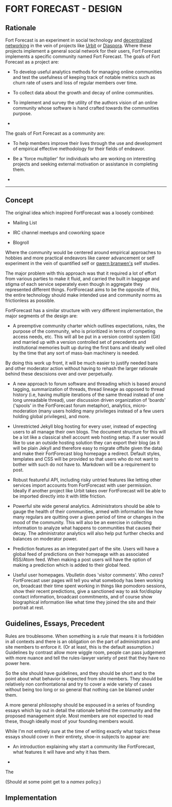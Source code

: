 # FORT FORECAST - DESIGN #

## Rationale ##

Fort Forecast is an experiment in social technology and [decentralized networking](https://github.com/redecentralize/alternative-internet)
in the vein of projects like [Urbit](http://urbit.org) or [Diaspora](https://en.wikipedia.org/wiki/Diaspora_%28social_network%29).
Where these projects implement a general social network for their users, Fort 
Forecast implements a specific community named Fort Forecast. The goals of Fort
Forecast as a project are:

- To develop useful analytics methods for managing online communities and test
the usefulness of keeping track of notable metrics such as churn rate of users 
and loss of regular members over time.

- To collect data about the growth and decay of online communities.

- To implement and survey the utility of the authors vision of an online community 
whose software is hand crafted towards the communities purpose.

- 

The goals of Fort Forecast as a community are:

- To help members improve their lives through the use and development of empirical
  effective methodology for their fields of endeavor.

- Be a 'force multiplier' for individuals who are working on interesting projects
  and seeking external motivation or assistance in completing them.

- 

----

## Concept ##

The original idea which inspired FortForecast was a loosely combined:

- Mailing List

- IRC channel meetups and coworking space

- Blogroll

Where the community would be centered around empirical approaches to hobbies and
more practical endeavors like career advancement or self experiment in the vein of
quantified self or [gwern branwen's](http://www.gwern.net/) self studies. 

The major problem with this approach was that it required a lot of effort from
various parties to make it fluid, and carried the built in baggage and stigma of
each service seperately even though in aggregate they represented different things.
FortForecast aims to be the opposite of this, the entire technology should make 
intended use and community norms as frictionless as possible.

FortForecast has a similar structure with very different implementation, the major
segments of the design are:

- A preemptive community charter which outlines expectations, rules, the purpose
of the community, who is prioritized in terms of competing access needs, etc. 
This will all be put in a version control system (Git) and married up with a 
version controlled set of precedents and institutional memories built up during
the first bans and ideally well oiled by the time that any sort of mass-ban machinery
is needed.

By doing this work up front, it will be much easier to justify needed bans and 
other moderator action without having to rehash the larger rationale behind these
descisions over and over perpetually.

- A new approach to forum software and threading which is based around tagging, 
summarization of threads, thread lineage as opposed to thread history (i.e, having
multiple iterations of the same thread instead of one long unreadable thread),
user discussion driven organization of 'boards' ('spools' in the FortForecast
forum metaphor), analytics, micro-moderation (many users holding many privileges
instead of a few users holding global privileges), and more.

- Unrestricted Jekyll blog hosting for every user, instead of expecting users to
all manage their own blogs. The document structure for this will be a lot like a
classical shell account web hosting setup. If a user would like to use an outside
hosting solution they can export their blog (as it will be plain Jekyll and 
therefore easy to migrate offsite given the data) and make their FortForecast 
blog homepage a redirect. Default styles, templates and CSS will be provided so 
that users who do not want to bother with such do not have to. Markdown will be 
a requirement to post.

- Robust featureful API, including risky untried features like letting other 
services import accounts from FortForecast with user permission. Ideally if 
another project like Urbit takes over FortForecast will be able to be imported
directly into it with little friction.

- Powerful site wide general analytics. Administrators should be able to gauge the
health of their communities, armed with information like how many regulars are
quitting over a given period of time or changes in the mood of the community.
This will also be an exercise in collecting information to analyze what happens
to communities that causes their decay. The administrator analytics will also
help put further checks and balances on moderator power.

- Prediction features as an integrated part of the site. Users will have a global
feed of predictions on their homepage with as associated RSS/Atom feed. When making
a post users will have the option of making a prediction which is added to their 
global feed. 

- Useful user homepages. Vbulletin does 'visitor comments'. Who *cares*? FortForecast
user pages will tell you what somebody has been working on, broadcast their time
spent working in things like pomodoro sessions, show their recent predictions,
give a sanctioned way to ask for/display contact information, broadcast 
commitments, and of course show biographical information like what time they
joined the site and their portrait at rest.

## Guidelines, Essays, Precedent ##

Rules are troublesome. When something is a *rule* that means it is forbidden in
all contexts and there is an obligation on the part of administrators and site
members to enforce it. (Or at least, this is the default assumption.) Guidelines 
by contrast allow more wiggle room, people can pass judgement with more nuance
and tell the rules-lawyer variety of pest that they have no power here.

So the site should have guidelines, and they should be short and to the point about
what behavior is expected from site members. They should be relatively non 
confrontational and try to cover a wide variety of cases without being too long
or so general that nothing can be blamed under them.

A more general philosophy should be espoused in a series of founding essays which
lay out in detail the rationale behind the community and the proposed management 
style. Most members are not expected to read these, though ideally most of your
founding members would.

While I'm not entirely sure at the time of writing exactly what topics these essays
should cover in their entirety, shoe-in subjects to appear are:

- An introduction explaining why start a community like FortForecast, what features
it will have and why it has them.

- 

The 

(Should at some point get to a *names* policy.)

## Implementation ## 

